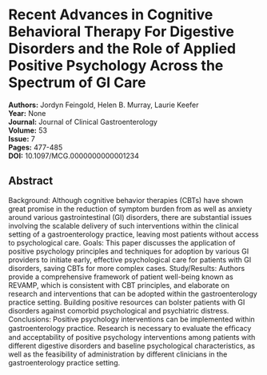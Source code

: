 # Recent Advances in Cognitive Behavioral Therapy For Digestive Disorders and the Role of Applied Positive Psychology Across the Spectrum of GI Care

**Authors:** Jordyn Feingold, Helen B. Murray, Laurie Keefer  
**Year:** None  
**Journal:** Journal of Clinical Gastroenterology  
**Volume:** 53  
**Issue:** 7  
**Pages:** 477-485  
**DOI:** 10.1097/MCG.0000000000001234  

## Abstract
Background: Although cognitive behavior therapies (CBTs) have shown great promise in the reduction of symptom burden from as well as anxiety around various gastrointestinal (GI) disorders, there are substantial issues involving the scalable delivery of such interventions within the clinical setting of a gastroenterology practice, leaving most patients without access to psychological care. Goals: This paper discusses the application of positive psychology principles and techniques for adoption by various GI providers to initiate early, effective psychological care for patients with GI disorders, saving CBTs for more complex cases. Study/Results: Authors provide a comprehensive framework of patient well-being known as REVAMP, which is consistent with CBT principles, and elaborate on research and interventions that can be adopted within the gastroenterology practice setting. Building positive resources can bolster patients with GI disorders against comorbid psychological and psychiatric distress. Conclusions: Positive psychology interventions can be implemented within gastroenterology practice. Research is necessary to evaluate the efﬁcacy and acceptability of positive psychology interventions among patients with different digestive disorders and baseline psychological characteristics, as well as the feasibility of administration by different clinicians in the gastroenterology practice setting.

